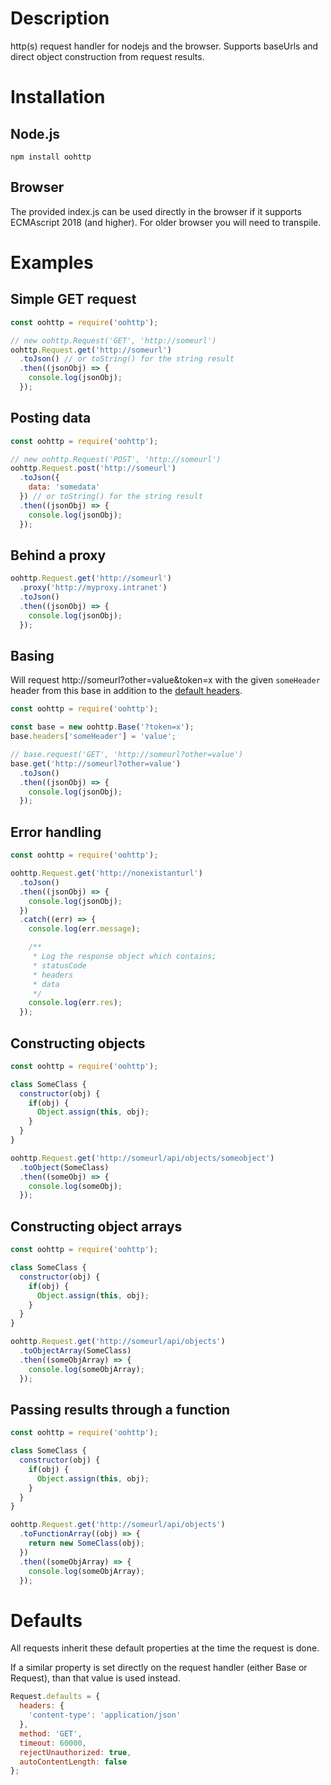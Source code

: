 # Description
http(s) request handler for nodejs and the browser. Supports baseUrls and direct object construction from request results.

# Installation

## Node.js
<pre><code>npm install oohttp</code></pre>

## Browser
The provided index.js can be used directly in the browser if it supports ECMAscript 2018 (and higher). For older browser you will need to transpile.

# Examples

## Simple GET request
```javascript
const oohttp = require('oohttp');

// new oohttp.Request('GET', 'http://someurl')
oohttp.Request.get('http://someurl')
  .toJson() // or toString() for the string result
  .then((jsonObj) => {
    console.log(jsonObj);
  });
```

## Posting data
```javascript
const oohttp = require('oohttp');

// new oohttp.Request('POST', 'http://someurl')
oohttp.Request.post('http://someurl')
  .toJson({
    data: 'somedata'
  }) // or toString() for the string result
  .then((jsonObj) => {
    console.log(jsonObj);
  });
```

## Behind a proxy
```javascript
oohttp.Request.get('http://someurl')
  .proxy('http://myproxy.intranet')
  .toJson()
  .then((jsonObj) => {
    console.log(jsonObj);
  });
```

## Basing
Will request http://someurl?other=value&token=x with the given `someHeader` header from this base in addition to the [default headers](#Defaults).
```javascript
const oohttp = require('oohttp');

const base = new oohttp.Base('?token=x');
base.headers['someHeader'] = 'value';

// base.request('GET', 'http://someurl?other=value')
base.get('http://someurl?other=value')
  .toJson()
  .then((jsonObj) => {
    console.log(jsonObj);
  });
```

## Error handling
```javascript
const oohttp = require('oohttp');

oohttp.Request.get('http://nonexistanturl')
  .toJson()
  .then((jsonObj) => {
    console.log(jsonObj);
  })
  .catch((err) => {
    console.log(err.message);

    /**
     * Log the response object which contains;
     * statusCode
     * headers
     * data
     */
    console.log(err.res);
  });
```

## Constructing objects
```javascript
const oohttp = require('oohttp');

class SomeClass {
  constructor(obj) {
    if(obj) {
      Object.assign(this, obj);
    }
  }
}

oohttp.Request.get('http://someurl/api/objects/someobject')
  .toObject(SomeClass)
  .then((someObj) => {
    console.log(someObj);
  });
```

## Constructing object arrays
```javascript
const oohttp = require('oohttp');

class SomeClass {
  constructor(obj) {
    if(obj) {
      Object.assign(this, obj);
    }
  }
}

oohttp.Request.get('http://someurl/api/objects')
  .toObjectArray(SomeClass)
  .then((someObjArray) => {
    console.log(someObjArray);
  });
```

## Passing results through a function
```javascript
const oohttp = require('oohttp');

class SomeClass {
  constructor(obj) {
    if(obj) {
      Object.assign(this, obj);
    }
  }
}

oohttp.Request.get('http://someurl/api/objects')
  .toFunctionArray((obj) => {
    return new SomeClass(obj);
  })
  .then((someObjArray) => {
    console.log(someObjArray);
  });
```

# Defaults
All requests inherit these default properties at the time the request is done.

If a similar property is set directly on the request handler (either Base or Request), than that value is used instead.

```javascript
Request.defaults = {
  headers: {
    'content-type': 'application/json'
  },
  method: 'GET',
  timeout: 60000,
  rejectUnauthorized: true,
  autoContentLength: false
};
```
